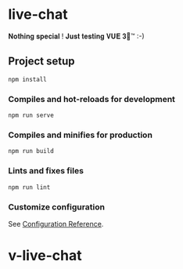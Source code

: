 # live-chat
𝐍𝐨𝐭𝐡𝐢𝐧𝐠 𝐬𝐩𝐞𝐜𝐢𝐚𝐥 ! 𝐉𝐮𝐬𝐭 𝐭𝐞𝐬𝐭𝐢𝐧𝐠 𝐕𝐔𝐄 𝟑🌈™ :-)


## Project setup
```
npm install
```

### Compiles and hot-reloads for development
```
npm run serve
```

### Compiles and minifies for production
```
npm run build
```

### Lints and fixes files
```
npm run lint
```

### Customize configuration
See [Configuration Reference](https://cli.vuejs.org/config/).
# v-live-chat
